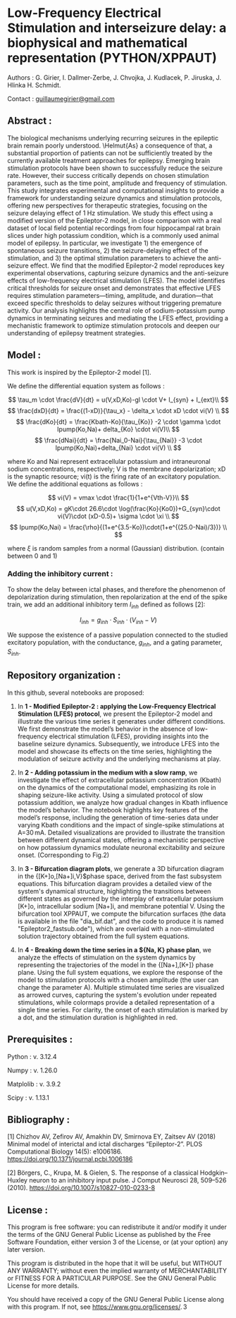 # Low-Frequency Electrical Stimulation and interseizure delay: a biophysical and mathematical representation (PYTHON/XPPAUT)

Authors : G. Girier, I. Dallmer-Zerbe, J. Chvojka, J. Kudlacek, P. Jiruska, J. Hlinka H. Schmidt.

Contact : guillaumegirier@gmail.com

## Abstract :

The biological mechanisms underlying recurring seizures in the epileptic brain remain poorly understood. \Helmut{As} a consequence of that, a substantial proportion of patients can not be sufficiently treated by the currently available treatment approaches for epilepsy.  Emerging brain stimulation protocols have been shown to successfully reduce the seizure rate. However, their success critically depends on chosen stimulation parameters, such as the time point, amplitude and frequency of stimulation. This study integrates experimental and computational insights to provide a framework for understanding seizure dynamics and stimulation protocols, offering new perspectives for therapeutic strategies, focusing on the seizure delaying effect of 1 Hz stimulation. We study this effect using a modified version of the Epileptor-2 model, in close comparison with a real dataset of local field potential recordings from four hippocampal rat brain slices under high potassium condition, which is a commonly used animal model of epilepsy. In particular, we investigate 1) the emergence of spontaneous seizure transitions, 2) the seizure-delaying effect of the stimulation, and 3) the optimal stimulation parameters to achieve the anti-seizure effect. We find that the modified Epileptor-2 model reproduces key experimental observations, capturing seizure dynamics and the anti-seizure effects of low-frequency electrical stimulation (LFES). The model identifies critical thresholds for seizure onset and demonstrates that effective LFES requires stimulation parameters—timing, amplitude, and duration—that exceed specific thresholds to delay seizures without triggering premature activity. Our analysis highlights the central role of sodium-potassium pump dynamics in terminating seizures and mediating the LFES effect, providing a mechanistic framework to optimize stimulation protocols and deepen our understanding of epilepsy treatment strategies.

## Model :

This work is inspired by the Epileptor-2 model [1].

We define the differential equation system as follows :

$$
  \tau_m \cdot \frac{dV}{dt} = u(V,xD,Ko)-gl \cdot V+ I_{syn} + I_{ext}\\
$$
$$
  \frac{dxD}{dt} = \frac{(1-xD)}{\tau_x} - \delta_x \cdot xD \cdot vi(V) \\
$$
$$
  \frac{dKo}{dt} = \frac{Kbath-Ko}{\tau_{Ko}} -2 \cdot \gamma \cdot Ipump(Ko,Na)+ delta_{Ko} \cdot vi(V)\\
$$
$$
  \frac{dNai}{dt} = \frac{Nai_0-Nai}{\tau_{Nai}} -3 \cdot Ipump(Ko,Nai)+delta_{Nai} \cdot vi(V) \\
$$

where Ko and Nai represent extracellular potassium and intraneuronal sodium concentrations, respectively; V is the membrane depolarization; xD is the synaptic resource; vi(t) is the firing rate of an excitatory population. We define the additional equations as follows :

$$
    vi(V) = vmax \cdot \frac{1}{1+e^{Vth-V}}\\
$$
$$
    u(V,xD,Ko) = gK\cdot 26.6\cdot \log(\frac{Ko}{Ko0})+G_{syn}\cdot vi(V)\cdot (xD-0.5)+ \sigma \cdot  \xi \\
$$
$$
    Ipump(Ko,Nai) =  \frac{\rho}{(1+e^{3.5-Ko})\cdot(1+e^{(25.0-Nai)/3})} \\
$$

where $\xi$ is random samples from a normal (Gaussian) distribution. (contain between 0 and 1)

### Adding the inhibitory current :

To show the delay between ictal phases, and therefore the phenomenon of depolarization during stimulation, then repolarization at the end of the spike train, we add an additional inhibitory term $I_{inh}$ defined as follows [2]:

$$
    I_{inh} = g_{inh} \cdot S_{inh} \cdot (V_{inh} - V)
$$

We suppose the existence of a passive population connected to the studied excitatory population, with the conductance, $g_{inh}$, and a gating parameter, $S_{inh}$.

## Repository organization :

In this github, several notebooks are proposed:

1) In **1 - Modified Epileptor-2 : applying the Low-Frequency Electrical Stimulation (LFES) protocol**, we present the Epileptor-2 model and illustrate the various time series it generates under different conditions. We first demonstrate the model’s behavior in the absence of low-frequency electrical stimulation (LFES), providing insights into the baseline seizure dynamics. Subsequently, we introduce LFES into the model and showcase its effects on the time series, highlighting the modulation of seizure activity and the underlying mechanisms at play.

2) In **2 - Adding potassium in the medium with a slow ramp**, we investigate the effect of extracellular potassium concentration (Kbath) on the dynamics of the computational model, emphasizing its role in shaping seizure-like activity. Using a simulated protocol of slow potassium addition, we analyze how gradual changes in Kbath influence the model’s behavior. The notebook highlights key features of the model’s response, including the generation of time-series data under varying Kbath conditions and the impact of single-spike stimulations at A=30 mA. Detailed visualizations are provided to illustrate the transition between different dynamical states, offering a mechanistic perspective on how potassium dynamics modulate neuronal excitability and seizure onset. (Corresponding to Fig.2)

3) In **3 - Bifurcation diagram plots**, we generate a 3D bifurcation diagram in the {[K+]o,[Na+]i,V}$phase space, derived from the fast subsystem equations. This bifurcation diagram provides a detailed view of the system's dynamical structure, highlighting the transitions between different states as governed by the interplay of extracellular potassium [K+]o, intracellular sodium [Na+]i, and membrane potential V. Using the bifurcation tool XPPAUT, we compute the bifurcation surfaces (the data is available in the file "dia_bif.dat", and the code to produce it is named "Epileptor2_fastsub.ode"), which are overlaid with a non-stimulated solution trajectory obtained from the full system equations.

4) In **4 - Breaking down the time series in a ${Na, K} phase plan**, we analyze the effects of stimulation on the system dynamics by representing the trajectories of the model in the {[Na+],[K+]} phase plane. Using the full system equations, we explore the response of the model to stimulation protocols with a chosen amplitude (the user can change the parameter A). Multiple stimulated time series are visualized as arrowed curves, capturing the system's evolution under repeated stimulations, while colormaps provide a detailed representation of a single time series. For clarity, the onset of each stimulation is marked by a dot, and the stimulation duration is highlighted in red.


## Prerequisites :

Python : v. 3.12.4

Numpy : v. 1.26.0

Matplolib : v. 3.9.2

Scipy : v. 1.13.1

## Bibliography :

[1] Chizhov AV, Zefirov AV, Amakhin DV, Smirnova EY, Zaitsev AV (2018) Minimal model of interictal and ictal discharges “Epileptor-2”. PLOS Computational Biology 14(5): e1006186. https://doi.org/10.1371/journal.pcbi.1006186

[2] Börgers, C., Krupa, M. & Gielen, S. The response of a classical Hodgkin–Huxley neuron to an inhibitory input pulse. J Comput Neurosci 28, 509–526 (2010). https://doi.org/10.1007/s10827-010-0233-8


## License :

This program is free software: you can redistribute it and/or modify it under the terms of the GNU General Public License as published by the Free Software Foundation, either version 3 of the License, or (at your option) any later version.

This program is distributed in the hope that it will be useful, but WITHOUT ANY WARRANTY; without even the implied warranty of MERCHANTABILITY or FITNESS FOR A PARTICULAR PURPOSE. See the GNU General Public License for more details.

You should have received a copy of the GNU General Public License along with this program. If not, see <https://www.gnu.org/licenses/>. 3



